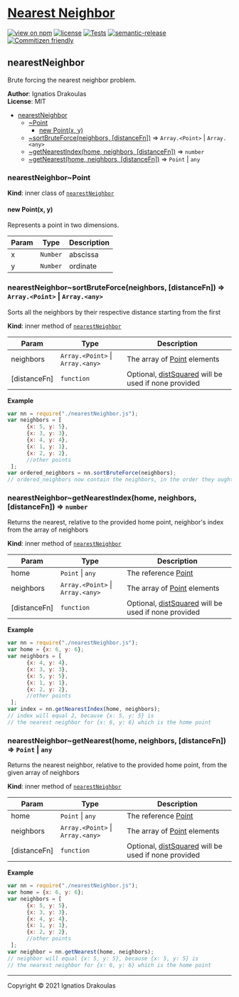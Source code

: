 # [Nearest Neighbor](https://github.com/ignatisD/nearest-neighbor)

[![view on npm](https://img.shields.io/npm/v/@ignatisd/nearest-neighbor)](https://www.npmjs.com/package/@ignatisd/nearest-neighbor)
[![license](https://img.shields.io/npm/l/@ignatisd/nearest-neighbor)](https://github.com/ignatisD/nearest-neighbor/blob/HEAD/LICENSE)
[![Tests](https://github.com/ignatisD/nearest-neighbor/workflows/Tests/badge.svg?branch=staging)](https://github.com/ignatisD/nearest-neighbor/workflows/Test%20and%20Release/badge.svg)
[![semantic-release](https://img.shields.io/badge/%20%20%F0%9F%93%A6%F0%9F%9A%80-semantic--release-e10079.svg)](https://github.com/semantic-release/semantic-release)
[![Commitizen friendly](https://img.shields.io/badge/commitizen-friendly-brightgreen.svg)](http://commitizen.github.io/cz-cli/)

<a name="module_nearestNeighbor"></a>

## nearestNeighbor
Brute forcing the nearest neighbor problem.

**Author**: Ignatios Drakoulas  
**License**: MIT  

* [nearestNeighbor](#module_nearestNeighbor)
    * [~Point](#module_nearestNeighbor..Point)
        * [new Point(x, y)](#new_module_nearestNeighbor..Point_new)
    * [~sortBruteForce(neighbors, [distanceFn])](#module_nearestNeighbor..sortBruteForce) ⇒ <code>Array.&lt;Point&gt;</code> \| <code>Array.&lt;any&gt;</code>
    * [~getNearestIndex(home, neighbors, [distanceFn])](#module_nearestNeighbor..getNearestIndex) ⇒ <code>number</code>
    * [~getNearest(home, neighbors, [distanceFn])](#module_nearestNeighbor..getNearest) ⇒ <code>Point</code> \| <code>any</code>

<a name="module_nearestNeighbor..Point"></a>

### nearestNeighbor~Point
**Kind**: inner class of [<code>nearestNeighbor</code>](#module_nearestNeighbor)  
<a name="new_module_nearestNeighbor..Point_new"></a>

#### new Point(x, y)
Represents a point in two dimensions.


| Param | Type | Description |
| --- | --- | --- |
| x | <code>Number</code> | abscissa |
| y | <code>Number</code> | ordinate |

<a name="module_nearestNeighbor..sortBruteForce"></a>

### nearestNeighbor~sortBruteForce(neighbors, [distanceFn]) ⇒ <code>Array.&lt;Point&gt;</code> \| <code>Array.&lt;any&gt;</code>
Sorts all the neighbors by their respective distance starting from the first

**Kind**: inner method of [<code>nearestNeighbor</code>](#module_nearestNeighbor)  

| Param | Type | Description |
| --- | --- | --- |
| neighbors | <code>Array.&lt;Point&gt;</code> \| <code>Array.&lt;any&gt;</code> | The array of [Point](Point) elements |
| [distanceFn] | <code>function</code> | Optional, [distSquared](distSquared) will be used if none provided |

**Example**  
```js
var nn = require("./nearestNeighbor.js");
var neighbors = [
      {x: 5, y: 5},
      {x: 3, y: 3},
      {x: 4, y: 4},
      {x: 1, y: 1},
      {x: 2, y: 2},
      //other points
 ];
var ordered_neighbors = nn.sortBruteForce(neighbors);
// ordered_neighbors now contain the neighbors, in the order they ought to be visited.
```
<a name="module_nearestNeighbor..getNearestIndex"></a>

### nearestNeighbor~getNearestIndex(home, neighbors, [distanceFn]) ⇒ <code>number</code>
Returns the nearest, relative to the provided home point, neighbor's index from the array of neighbors

**Kind**: inner method of [<code>nearestNeighbor</code>](#module_nearestNeighbor)  

| Param | Type | Description |
| --- | --- | --- |
| home | <code>Point</code> \| <code>any</code> | The reference [Point](Point) |
| neighbors | <code>Array.&lt;Point&gt;</code> \| <code>Array.&lt;any&gt;</code> | The array of [Point](Point) elements |
| [distanceFn] | <code>function</code> | Optional, [distSquared](distSquared) will be used if none provided |

**Example**  
```js
var nn = require("./nearestNeighbor.js");
var home = {x: 6, y: 6};
var neighbors = [
      {x: 4, y: 4},
      {x: 3, y: 3},
      {x: 5, y: 5},
      {x: 1, y: 1},
      {x: 2, y: 2},
      //other points
 ];
var index = nn.getNearestIndex(home, neighbors);
// index will equal 2, because {x: 5, y: 5} is
// the nearest neighbor for {x: 6, y: 6} which is the home point
```
<a name="module_nearestNeighbor..getNearest"></a>

### nearestNeighbor~getNearest(home, neighbors, [distanceFn]) ⇒ <code>Point</code> \| <code>any</code>
Returns the nearest neighbor, relative to the provided home point, from the given array of neighbors

**Kind**: inner method of [<code>nearestNeighbor</code>](#module_nearestNeighbor)  

| Param | Type | Description |
| --- | --- | --- |
| home | <code>Point</code> \| <code>any</code> | The reference [Point](Point) |
| neighbors | <code>Array.&lt;Point&gt;</code> \| <code>Array.&lt;any&gt;</code> | The array of [Point](Point) elements |
| [distanceFn] | <code>function</code> | Optional, [distSquared](distSquared) will be used if none provided |

**Example**  
```js
var nn = require("./nearestNeighbor.js");
var home = {x: 6, y: 6};
var neighbors = [
      {x: 5, y: 5},
      {x: 3, y: 3},
      {x: 4, y: 4},
      {x: 1, y: 1},
      {x: 2, y: 2},
      //other points
 ];
var neighbor = nn.getNearest(home, neighbors);
// neighbor will equal {x: 5, y: 5}, because {x: 5, y: 5} is
// the nearest neighbor for {x: 6, y: 6} which is the home point
```

* * *

Copyright &copy; 2021 Ignatios Drakoulas